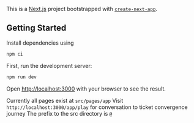 This is a [Next.js](https://nextjs.org/) project bootstrapped with [`create-next-app`](https://github.com/vercel/next.js/tree/canary/packages/create-next-app).

## Getting Started

Install dependencies using

```bash
npm ci
```

First, run the development server:

```bash
npm run dev
```

Open [http://localhost:3000](http://localhost:3000) with your browser to see the result.

Currently all pages exist at `src/pages/app`
Visit `http://localhost:3000/app/play` for conversation to ticket convergence journey
The prefix to the src directory is `@`
